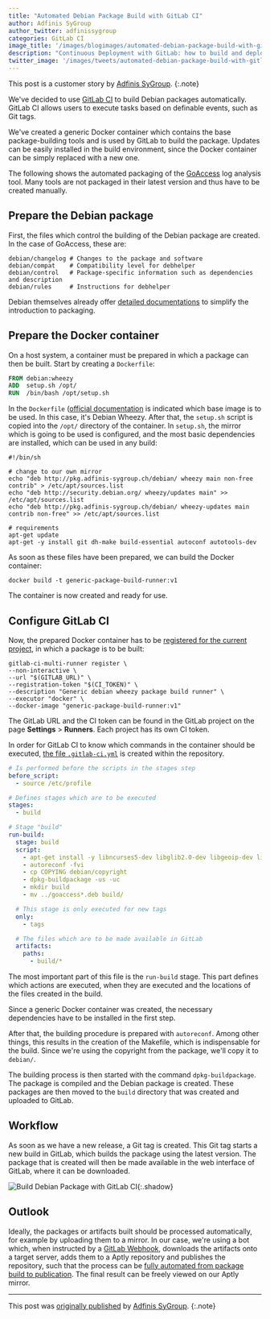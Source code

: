 ```yaml
---
title: "Automated Debian Package Build with GitLab CI"
author: Adfinis SyGroup
author_twitter: adfinissygroup
categories: GitLab CI
image_title: '/images/blogimages/automated-debian-package-build-with-gitlab-ci/adfinis-sygroup-cover.png'
description: "Continuous Deployment with GitLab: how to build and deploy a Debian Package with GitLab CI"
twitter_image: '/images/tweets/automated-debian-package-build-with-gitlab-ci.png'
---
```


This post is a customer story by [Adfinis SyGroup][adf].
{:.note}

We've decided to use [GitLab CI][ci] to build Debian packages
automatically. GitLab CI allows users to execute tasks based
on definable events, such as Git tags.

We've created a generic Docker container which contains the base
package-building tools and is used by GitLab to build the package.
Updates can be easily installed in the build environment, since the
Docker container can be simply replaced with a new one.

The following shows the automated packaging of the [GoAccess] log
analysis tool. Many tools are not packaged in their latest version
and thus have to be created manually.

<!-- more -->

## Prepare the Debian package

First, the files which control the building of the Debian package
are created. In the case of GoAccess, these are:

```shell
debian/changelog # Changes to the package and software  
debian/compat    # Compatibility level for debhelper  
debian/control   # Package-specific information such as dependencies and description  
debian/rules     # Instructions for debhelper 
```

Debian themselves already offer [detailed documentations][debian-doc]
to simplify the introduction to packaging.

## Prepare the Docker container

On a host system, a container must be prepared in which a package can
then be built. Start by creating a `Dockerfile`:

```dockerfile
FROM debian:wheezy  
ADD  setup.sh /opt/  
RUN  /bin/bash /opt/setup.sh  
```

In the `Dockerfile` ([official documentation][dockerfile-doc] is indicated
which base image is to be used. In this case, it's Debian Wheezy. After
that, the `setup.sh` script is copied into the `/opt/` directory of the container. 
In `setup.sh`, the mirror which is going to be used is configured, and
the most basic dependencies are installed, which can be used in any build:


```shell
#!/bin/sh

# change to our own mirror
echo "deb http://pkg.adfinis-sygroup.ch/debian/ wheezy main non-free contrib" > /etc/apt/sources.list  
echo "deb http://security.debian.org/ wheezy/updates main" >> /etc/apt/sources.list  
echo "deb http://pkg.adfinis-sygroup.ch/debian/ wheezy-updates main contrib non-free" >> /etc/apt/sources.list

# requirements
apt-get update  
apt-get -y install git dh-make build-essential autoconf autotools-dev  
```

As soon as these files have been prepared, we can build the Docker container:

```shell
docker build -t generic-package-build-runner:v1 
```

The container is now created and ready for use.

## Configure GitLab CI

Now, the prepared Docker container has to be [registered for the
current project][ci-docker-registry], in which a package is to be built:

```shell
gitlab-ci-multi-runner register \
--non-interactive \
--url "$(GITLAB_URL)" \
--registration-token "$(CI_TOKEN)" \
--description "Generic debian wheezy package build runner" \
--executor "docker" \
--docker-image "generic-package-build-runner:v1"
```

The GitLab URL and the CI token can be found in the GitLab
project on the page **Settings** > **Runners**. Each project has its own CI token.

In order for GitLab CI to know which commands in the container
should be executed, [the file `.gitlab-ci.yml`][ci-doc] is created within the repository.

```yaml
# Is performed before the scripts in the stages step
before_script:  
  - source /etc/profile

# Defines stages which are to be executed
stages:  
  - build

# Stage "build"
run-build:  
  stage: build
  script:
    - apt-get install -y libncurses5-dev libglib2.0-dev libgeoip-dev libtokyocabinet-dev zlib1g-dev libncursesw5-dev libbz2-dev
    - autoreconf -fvi
    - cp COPYING debian/copyright
    - dpkg-buildpackage -us -uc
    - mkdir build
    - mv ../goaccess*.deb build/

  # This stage is only executed for new tags
  only:
    - tags

  # The files which are to be made available in GitLab
  artifacts:
    paths:
      - build/*
```

The most important part of this file is the `run-build` stage.
This part defines which actions are executed, when they are
executed and the locations of the files created in the build.

Since a generic Docker container was created, the necessary
dependencies have to be installed in the first step.

After that, the building procedure is prepared with `autoreconf`.
Among other things, this results in the creation of the Makefile,
which is indispensable for the build. Since we're using the copyright
from the package, we'll copy it to `debian/`.

The building process is then started with the command `dpkg-buildpackage`.
The package is compiled and the Debian package is created. These packages
are then moved to the `build` directory that was created and uploaded to GitLab.

## Workflow

As soon as we have a new release, a Git tag is created. This Git tag
starts a new build in GitLab, which builds the package using the latest version.
The package that is created will then be made available in the web
interface of GitLab, where it can be downloaded. 

![Build Debian Package with GitLab CI](/images/blogimages/automated-debian-package-build-with-gitlab-ci/gitlab-ci-build.png){:.shadow}

## Outlook

Ideally, the packages or artifacts built should be processed automatically,
for example by uploading them to a mirror. In our case, we're using a
bot which, when instructed by a [GitLab Webhook][webhooks-doc], downloads the artifacts
onto a target server, adds them to a Aptly repository and publishes the
repository, such that the process can be [fully automated from package
build to publication][gitlab-cd]. The final result can be freely viewed on our Aptly mirror.

----

This post was [originally published][original-post] by [Adfinis SyGroup][adf].
{:.note}


<!-- identifiers -->

[adf]: https://www.adfinis-sygroup.ch/
[ci-doc]: https://docs.gitlab.com/ee/ci/quick_start/README.html
[ci-docker-registry]: https://docs.gitlab.com/ee/ci/docker/using_docker_build.html
[ci]: /gitlab-ci/
[debian-doc]: https://www.debian.org/doc/manuals/maint-guide/index.en.html
[dockerfile-doc]: https://docs.docker.com/engine/tutorials/dockerimages/#/building-an-image-from-a-dockerfile
[gitlab-cd]: /2016/08/05/continuous-integration-delivery-and-deployment-with-gitlab/#continuous-deployment "Continuous Deployment with GitLab"
[GoAccess]: https://goaccess.io/
[original-post]: https://blog.adfinis-sygroup.ch/en/automated-debian-packagebuild-gitlabci/
[webhooks-doc]: https://docs.gitlab.com/ce/web_hooks/web_hooks.html

